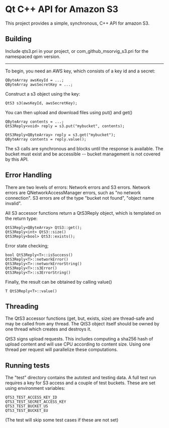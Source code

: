 Qt C++ API for Amazon S3
========================

This project provides a simple, synchronous, C++ API for amazon S3.

Building
------------------------

Include qts3.pri in your project, or com_github_msorvig_s3.pri for the
namespaced qpm version.

---------------------

To begin, you need an AWS key, which consists of a key id and a secret:

    QByteArray awsKeyId = ...;
    QByteArray awsSecretKey = ...;

Construct a s3 object using the key:

    QtS3 s3(awsKeyId, awsSecretKey);

You can then upload and download files using put() and get()

    QByteArray contents = ...;
    QtS3Reply<void> reply = s3.put("mybucket", contents);

    QtS3Reply<QByteArray> reply = s3.get("mybucket");
    QByteArray contents = reply.value();

The s3 calls are synchronous and blocks until the response is available.
The bucket must exist and be accessible -- bucket management is not
covered by this API.

Error Handling
------------------------

There are two levels of errors: Network errors and S3 errors. Network
errors are QNetworkAccessManager errors, such as "no network connection".
S3 errors are of the type "bucket not found", "object name invalid".

All S3 accessor functions return a QtS3Reply object, which is templated
on the return type: 

    QtS3Reply<QByteArray> QtS3::get();
    QtS3Reply<int> QtS3::size()
    QtS3Reply<bool> QtS3::exists();

Error state checking;

    bool QtS3Reply<T>::isSuccess()
    QtS3Reply<T>::networkError()
    QtS3Reply<T>::networkErrorString()
    QtS3Reply<T>::s3Error()
    QtS3Reply<T>::s3ErrorString()

Finally, the result can be obtained by calling value()

    T QtS3Reply<T>::value()

Threading
------------------------

The QtS3 accessor functions (get, but, exists, size) are thread-safe
and may be called from any thread. The QtS3 object itself should be
owned by one thread which creates and destroys it.

QtS3 signs upload requests. This includes computing a sha256 hash of
upload content and will use CPU according to content size. Using one
thread per request will parallelize these computations.

Running tests
------------------------

The "test" directory contains the autotest and testing data. A full test
run requires a key for S3 access and a couple of test buckets. These are
set using environment variables:

    QTS3_TEST_ACCESS_KEY_ID
    QTS3_TEST_SECRET_ACCESS_KEY
    QTS3_TEST_BUCKET_US
    QTS3_TEST_BUCKET_EU

(The test will skip some test cases if these are not set)
